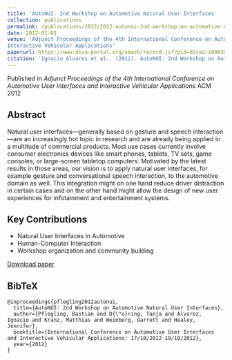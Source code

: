 ```yaml
---
title: 'AutoNUI: 2nd Workshop on Automotive Natural User Interfaces'
collection: publications
permalink: /publications/2012/2012-autonui-2nd-workshop-on-automotive-natural-user-in
date: 2012-01-01
venue: 'Adjunct Proceedings of the 4th International Conference on Automotive User Interfaces and
Interactive Vehicular Applications'
paperurl: https://www.diva-portal.org/smash/record.jsf?pid=diva2:1000354
citation: 'Ignacio Alvarez et al.. (2012). AutoNUI: 2nd Workshop on Automotive Natural User Interfaces. Adjunct Proceedings of the 4th International Conference on Automotive User Interfaces and Interactive Vehicular Applications.'
---
```


Published in *Adjunct Proceedings of the 4th International Conference on Automotive User Interfaces and Interactive Vehicular Applications* ACM 2012

## Abstract

Natural user interfaces—generally based on gesture and speech interaction—are an increasingly hot topic in research and are already being applied in a multitude of commercial products. Most use cases currently involve consumer electronics devices like smart phones, tablets, TV sets, game consoles, or large-screen tabletop computers.
Motivated by the latest results in those areas, our vision is to apply natural user interfaces, for example gesture and conversational speech interaction, to the automotive domain as well. This integration might on one hand reduce driver distraction in certain cases and on the other hand might allow the design of new user experiences for infotainment and entertainment systems.

## Key Contributions

* Natural User Interfaces in Automotive
* Human-Computer Interaction 
* Workshop organization and community building


[Download paper](https://www.diva-portal.org/smash/record.jsf?pid=diva2:1000354)

## BibTeX

```
@inproceedings{pflegling2012autonui,
  title={AutoNUI: 2nd Workshop on Automotive Natural User Interfaces},
  author={Pflegling, Bastian and D{\"o}ring, Tanja and Alvarez, Ignacio and Kranz, Matthias and Weinberg, Garrett and Healey, Jennifer},
  booktitle={International Conference on Automotive User Interfaces and Interactive Vehicular Applications: 17/10/2012-19/10/2012},
  year={2012}
}
```